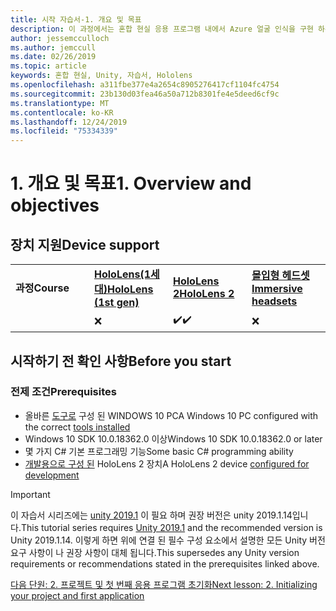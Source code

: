 ```yaml
---
title: 시작 자습서-1. 개요 및 목표
description: 이 과정에서는 혼합 현실 응용 프로그램 내에서 Azure 얼굴 인식을 구현 하는 방법을 보여 줍니다.
author: jessemcculloch
ms.author: jemccull
ms.date: 02/26/2019
ms.topic: article
keywords: 혼합 현실, Unity, 자습서, Hololens
ms.openlocfilehash: a311fbe377e4a2654c8905276417cf1104fc4754
ms.sourcegitcommit: 23b130d03fea46a50a712b8301fe4e5deed6cf9c
ms.translationtype: MT
ms.contentlocale: ko-KR
ms.lasthandoff: 12/24/2019
ms.locfileid: "75334339"
---
```

# <a name="1-overview-and-objectives"></a><span data-ttu-id="81227-105">1. 개요 및 목표</span><span class="sxs-lookup"><span data-stu-id="81227-105">1. Overview and objectives</span></span>

## <a name="device-support"></a><span data-ttu-id="81227-106">장치 지원</span><span class="sxs-lookup"><span data-stu-id="81227-106">Device support</span></span>

<table>
    <colgroup>
    <col width="25%" />
    <col width="25%" />
    <col width="25%" />
    <col width="25%" />
    </colgroup>
    <tr>
        <td><span data-ttu-id="81227-107"><strong>과정</strong></span><span class="sxs-lookup"><span data-stu-id="81227-107"><strong>Course</strong></span></span></td>
        <td><span data-ttu-id="81227-108"><a href="hololens-hardware-details.md"><strong>HoloLens(1세대)</strong></a></span><span class="sxs-lookup"><span data-stu-id="81227-108"><a href="hololens-hardware-details.md"><strong>HoloLens (1st gen)</strong></a></span></span></td>
        <td><span data-ttu-id="81227-109"><a href="https://www.microsoft.com//hololens/hardware"><strong>HoloLens 2</strong></a></span><span class="sxs-lookup"><span data-stu-id="81227-109"><a href="https://www.microsoft.com//hololens/hardware"><strong>HoloLens 2</strong></a></span></span></td>
        <td><span data-ttu-id="81227-110"><a href="immersive-headset-hardware-details.md"><strong>몰입형 헤드셋</strong></a></span><span class="sxs-lookup"><span data-stu-id="81227-110"><a href="immersive-headset-hardware-details.md"><strong>Immersive headsets</strong></a></span></span></td>
    </tr>
     <tr>
        <td></td>
        <td>❌</td>
        <td><span data-ttu-id="81227-111">✔️</span><span class="sxs-lookup"><span data-stu-id="81227-111">✔️</span></span></td>
        <td>❌</td>
    </tr>
</table>

## <a name="before-you-start"></a><span data-ttu-id="81227-112">시작하기 전 확인 사항</span><span class="sxs-lookup"><span data-stu-id="81227-112">Before you start</span></span>

### <a name="prerequisites"></a><span data-ttu-id="81227-113">전제 조건</span><span class="sxs-lookup"><span data-stu-id="81227-113">Prerequisites</span></span>

* <span data-ttu-id="81227-114">올바른 [도구로](install-the-tools.md) 구성 된 WINDOWS 10 PC</span><span class="sxs-lookup"><span data-stu-id="81227-114">A Windows 10 PC configured with the correct [tools installed](install-the-tools.md)</span></span>
* <span data-ttu-id="81227-115">Windows 10 SDK 10.0.18362.0 이상</span><span class="sxs-lookup"><span data-stu-id="81227-115">Windows 10 SDK 10.0.18362.0 or later</span></span>
* <span data-ttu-id="81227-116">몇 가지 C# 기본 프로그래밍 기능</span><span class="sxs-lookup"><span data-stu-id="81227-116">Some basic C# programming ability</span></span>
* <span data-ttu-id="81227-117">[개발용으로 구성 된](using-visual-studio.md#enabling-developer-mode) HoloLens 2 장치</span><span class="sxs-lookup"><span data-stu-id="81227-117">A HoloLens 2 device [configured for development](using-visual-studio.md#enabling-developer-mode)</span></span>

>[!IMPORTANT]
><span data-ttu-id="81227-118">이 자습서 시리즈에는 <a href="https://unity3d.com/get-unity/download/archive" target="_blank">unity 2019.1</a> 이 필요 하며 권장 버전은 unity 2019.1.14입니다.</span><span class="sxs-lookup"><span data-stu-id="81227-118">This tutorial series requires <a href="https://unity3d.com/get-unity/download/archive" target="_blank">Unity 2019.1</a> and the recommended version is Unity 2019.1.14.</span></span> <span data-ttu-id="81227-119">이렇게 하면 위에 연결 된 필수 구성 요소에서 설명한 모든 Unity 버전 요구 사항이 나 권장 사항이 대체 됩니다.</span><span class="sxs-lookup"><span data-stu-id="81227-119">This supersedes any Unity version requirements or recommendations stated in the prerequisites linked above.</span></span>

[<span data-ttu-id="81227-120">다음 단원: 2. 프로젝트 및 첫 번째 응용 프로그램 초기화</span><span class="sxs-lookup"><span data-stu-id="81227-120">Next lesson: 2. Initializing your project and first application</span></span>](mrlearning-base-ch1.md)
